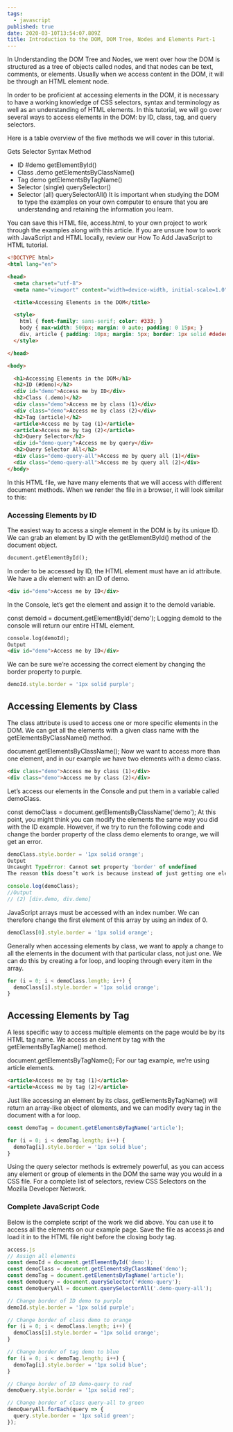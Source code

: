 ```yaml
---
tags:
  - javascript
published: true
date: 2020-03-10T13:54:07.809Z
title: Introduction to the DOM, DOM Tree, Nodes and Elements Part-1
---
```


In Understanding the DOM Tree and Nodes, we went over how the DOM is structured as a tree of objects called nodes, and that nodes can be text, comments, or elements. Usually when we access content in the DOM, it will be through an HTML element node.

In order to be proficient at accessing elements in the DOM, it is necessary to have a working knowledge of CSS selectors, syntax and terminology as well as an understanding of HTML elements. In this tutorial, we will go over several ways to access elements in the DOM: by ID, class, tag, and query selectors.


Here is a table overview of the five methods we will cover in this tutorial.

Gets	Selector Syntax	Method
* ID	#demo	getElementById()
* Class	.demo	getElementsByClassName()
* Tag	demo	getElementsByTagName()
* Selector (single)		querySelector()
* Selector (all)		querySelectorAll()
It is important when studying the DOM to type the examples on your own computer to ensure that you are understanding and retaining the information you learn.

You can save this HTML file, access.html, to your own project to work through the examples along with this article. If you are unsure how to work with JavaScript and HTML locally, review our How To Add JavaScript to HTML tutorial.

```html
<!DOCTYPE html>
<html lang="en">

<head>
  <meta charset="utf-8">
  <meta name="viewport" content="width=device-width, initial-scale=1.0">

  <title>Accessing Elements in the DOM</title>

  <style>
    html { font-family: sans-serif; color: #333; }
    body { max-width: 500px; margin: 0 auto; padding: 0 15px; }
    div, article { padding: 10px; margin: 5px; border: 1px solid #dedede; }
  </style>

</head>

<body>

  <h1>Accessing Elements in the DOM</h1>
  <h2>ID (#demo)</h2>
  <div id="demo">Access me by ID</div>
  <h2>Class (.demo)</h2>
  <div class="demo">Access me by class (1)</div>
  <div class="demo">Access me by class (2)</div>
  <h2>Tag (article)</h2>
  <article>Access me by tag (1)</article>
  <article>Access me by tag (2)</article>
  <h2>Query Selector</h2>
  <div id="demo-query">Access me by query</div>
  <h2>Query Selector All</h2>
  <div class="demo-query-all">Access me by query all (1)</div>
  <div class="demo-query-all">Access me by query all (2)</div>
</body>
```
In this HTML file, we have many elements that we will access with different document methods. When we render the file in a browser, it will look similar to this:

### Accessing Elements by ID
The easiest way to access a single element in the DOM is by its unique ID. We can grab an element by ID with the getElementById() method of the document object.
```html
document.getElementById();
```
In order to be accessed by ID, the HTML element must have an id attribute. We have a div element with an ID of demo.
```html
<div id="demo">Access me by ID</div>
```
In the Console, let’s get the element and assign it to the demoId variable.

const demoId = document.getElementById('demo');
Logging demoId to the console will return our entire HTML element.
```html
console.log(demoId);
Output
<div id="demo">Access me by ID</div>
```
We can be sure we’re accessing the correct element by changing the border property to purple.
```javascript
demoId.style.border = '1px solid purple';
```

Accessing Elements by Class
----------------------------

The class attribute is used to access one or more specific elements in the DOM. We can get all the elements with a given class name with the getElementsByClassName() method.

document.getElementsByClassName();
Now we want to access more than one element, and in our example we have two elements with a demo class.
```html
<div class="demo">Access me by class (1)</div>
<div class="demo">Access me by class (2)</div>
```
Let’s access our elements in the Console and put them in a variable called demoClass.

const demoClass = document.getElementsByClassName('demo');
At this point, you might think you can modify the elements the same way you did with the ID example. However, if we try to run the following code and change the border property of the class demo elements to orange, we will get an error.
```javascript
demoClass.style.border = '1px solid orange';
Output
Uncaught TypeError: Cannot set property 'border' of undefined
The reason this doesn’t work is because instead of just getting one element, we have an array-like object of elements.

console.log(demoClass);
//Output
// (2) [div.demo, div.demo]
```
JavaScript arrays must be accessed with an index number. We can therefore change the first element of this array by using an index of 0.
```javascript
demoClass[0].style.border = '1px solid orange';
```
Generally when accessing elements by class, we want to apply a change to all the elements in the document with that particular class, not just one. We can do this by creating a for loop, and looping through every item in the array.
```javascript
for (i = 0; i < demoClass.length; i++) {
  demoClass[i].style.border = '1px solid orange';
}
```
Accessing Elements by Tag
-------------------------

A less specific way to access multiple elements on the page would be by its HTML tag name. We access an element by tag with the getElementsByTagName() method.

document.getElementsByTagName();
For our tag example, we’re using article elements.
```html
<article>Access me by tag (1)</article>
<article>Access me by tag (2)</article>
```
Just like accessing an element by its class, getElementsByTagName() will return an array-like object of elements, and we can modify every tag in the document with a for loop.
```javascript
const demoTag = document.getElementsByTagName('article');

for (i = 0; i < demoTag.length; i++) {
  demoTag[i].style.border = '1px solid blue';
}
```

Using the query selector methods is extremely powerful, as you can access any element or group of elements in the DOM the same way you would in a CSS file. For a complete list of selectors, review CSS Selectors on the Mozilla Developer Network.

### Complete JavaScript Code
Below is the complete script of the work we did above. You can use it to access all the elements on our example page. Save the file as access.js and load it in to the HTML file right before the closing body tag.

```javascript
access.js
// Assign all elements
const demoId = document.getElementById('demo');
const demoClass = document.getElementsByClassName('demo');
const demoTag = document.getElementsByTagName('article');
const demoQuery = document.querySelector('#demo-query');
const demoQueryAll = document.querySelectorAll('.demo-query-all');

// Change border of ID demo to purple
demoId.style.border = '1px solid purple';

// Change border of class demo to orange
for (i = 0; i < demoClass.length; i++) {
  demoClass[i].style.border = '1px solid orange';
}

// Change border of tag demo to blue
for (i = 0; i < demoTag.length; i++) {
  demoTag[i].style.border = '1px solid blue';
}

// Change border of ID demo-query to red
demoQuery.style.border = '1px solid red';

// Change border of class query-all to green
demoQueryAll.forEach(query => {
  query.style.border = '1px solid green';
});
```